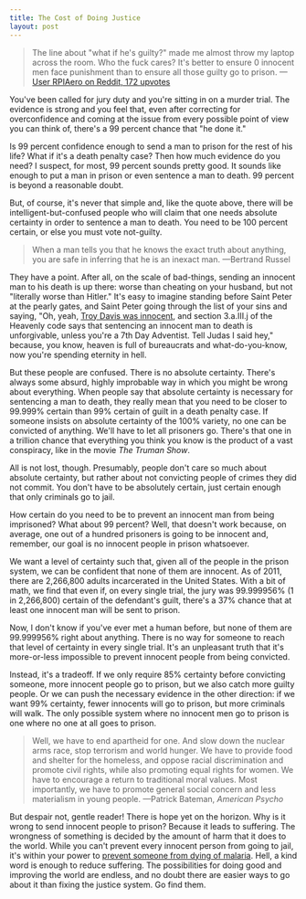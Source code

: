 ```yaml
---
title: The Cost of Doing Justice
layout: post
---
```


> The line about "what if he's guilty?" made me almost throw my laptop across the room. Who the fuck cares? It's better to ensure 0 innocent men face punishment than to ensure all those guilty go to prison.
<span id="quote-attribute">—<a
href="http://www.reddit.com/r/news/comments/1qjtxw/over_3000_us_prisoners_serving_life_without/cddw8m6">User RPIAero on Reddit, 172 upvotes</a></span>

You've been called for jury duty and you're sitting in on a murder trial. The
evidence is strong and you feel that, even after correcting for overconfidence
and coming at the issue from every possible point of view you can think of,
there's a 99 percent chance that "he done it."

Is 99 percent confidence enough to send a man to prison for the rest of his
life? What if it's a death penalty case? Then how much evidence do you need? I
suspect, for most, 99 percent sounds pretty good. It sounds
like enough to put a man in prison or even sentence a man to death. 99 percent
is beyond a reasonable doubt.

But, of course, it's never that simple and, like the quote above, there will be
intelligent-but-confused people who will claim that one needs absolute certainty
in order to sentence a man to death. You need to be 100 percent certain, or else
you must vote not-guilty.

> When a man tells you that he knows the exact truth about anything, you are
> safe in inferring that he is an inexact man.
<span id="quote-attribute">—Bertrand Russel</span>

They have a point. After all, on the scale of
bad-things, sending an innocent man to his death is up there: worse than cheating on your husband, but not "literally worse than
Hitler." It's easy to imagine standing before Saint Peter at the pearly
gates, and Saint Peter going through the list of your sins and saying, "Oh, yeah, [Troy Davis was innocent](http://www.deathpenaltyinfo.org/executed-possibly-innocent), and section 3.a.III.j of
the Heavenly code says that sentencing an innocent man to death is
unforgivable, unless you're a 7th Day Adventist. Tell Judas I said hey,"
because, you know, heaven is full of bureaucrats and what-do-you-know, now
you're spending eternity in hell.

But these people are confused. There is no absolute certainty. There's always some absurd, highly improbable way in which you might
be wrong about everything. When people say that absolute certainty is necessary for
sentencing a man to death, they really mean that you need to be closer to 99.999%
certain than 99% certain of guilt in a death penalty case. If someone insists on
absolute certainty of the 100% variety, no one can be convicted of
anything. We'll have to let all prisoners go. There's that one in a
trillion chance that everything you think you know is the product of a vast
conspiracy, like in the movie *The Truman Show*.

All is not lost, though. Presumably, people don't care so much about absolute
certainty, but rather about not convicting people of crimes they did not
commit. You don't have to be absolutely certain, just certain enough that only
criminals go to jail.

How certain do you need to be to prevent an innocent man from being imprisoned?
What about 99 percent? Well, that doesn't work because, on average, one out of a
hundred prisoners is going to be innocent and, remember, our goal is no innocent
people in prison whatsoever.

We want a level of certainty such
that, given all of the people in the prison system, we can be confident that
none of them are innocent. As of 2011, there are 2,266,800 adults incarcerated
in the United States. With a bit of math, we find that even if, on every single
trial, the jury was 99.999956% (1 in 2,266,800)
certain of the defendant's guilt, there's a 37% chance that at least one
innocent man will be sent to prison. 

Now, I don't know if you've ever met a human before, but none of them are
99.999956% right about anything. There is no way for someone to reach
that level of certainty in every single trial. It's an unpleasant truth that
it's more-or-less impossible to prevent innocent people from being
convicted. 

Instead, it's a tradeoff. If we only require 85% certainty before convicting
someone, more innocent people go to prison, but we also catch more guilty
people. Or we can push the necessary evidence in the other direction: if we want
99% certainty, fewer innocents will go to prison, but more criminals will
walk. The only possible system where no innocent men go to prison is one where
no one at all goes to prison.

> Well, we have to end apartheid for one. And slow down the nuclear arms race, stop
> terrorism and world hunger. We have to provide food and shelter for the
> homeless, and oppose racial discrimination and promote civil rights, while
> also promoting equal rights for women. We have to encourage a return to
> traditional moral values. Most importantly, we have to promote general social
> concern and less materialism in young people. 
<span id="quote-attribute">—Patrick Bateman, <em>American Psycho</em></span>

But despair not, gentle reader! There is hope yet on the horizon. Why is it wrong to send innocent people to
prison? Because it leads to suffering. The wrongness of something is decided by
the amount of harm that it does to the world. While you can't prevent every
innocent person from going to jail, it's within your power to [prevent someone
from dying of malaria](http://www.givewell.org/international/top-charities/AMF). Hell,
a kind word is enough to reduce suffering. The
possibilities for doing good and improving the world are endless, and no doubt
there are easier ways to go about it than fixing the justice system. Go find them.
